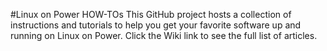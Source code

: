 
#Linux on Power HOW-TOs
This GitHub project hosts a collection of instructions and tutorials to help you get your favorite software up and running on Linux on Power. Click the Wiki link to see the full list of articles.
